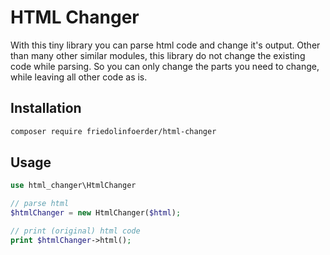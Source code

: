 HTML Changer
============

With this tiny library you can parse html code and change it's output. Other than many other similar modules, this library do not change the existing code while parsing. So you can only change the parts you need to change, while leaving all other code as is.

Installation
------------

```sh 
composer require friedolinfoerder/html-changer
```

Usage
-----

```php
use html_changer\HtmlChanger

// parse html
$htmlChanger = new HtmlChanger($html);

// print (original) html code
print $htmlChanger->html();
```